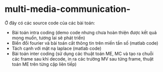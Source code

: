# multi-media-communication-

Ở đây có các source code của các bài toán:
- Bài toán intra coding (demo code nhưng chưa hoàn thiện được kết quả mong muốn, tương lai sẽ phát triển)
- Biến đổi fourier và bài toán cắt thông tin trên miền tần số (matlab code)
- Tách cạnh với mặt nạ laplace (matlab code)
- Bài toán inter coding (sử dụng các thuật toán ME, MC và tạo ra chuỗi các frame sau khi decode, in ra các trường MV sau từng frame, thuật toán ME trên từng cặp liên tiếp)

